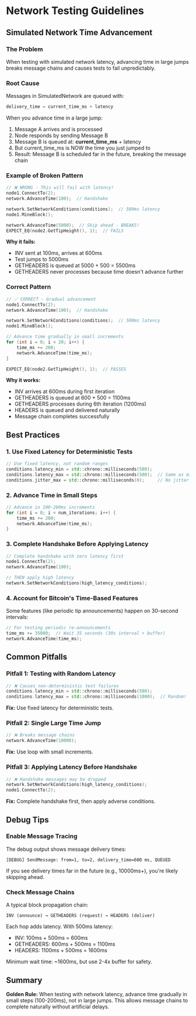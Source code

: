 # Network Testing Guidelines

## Simulated Network Time Advancement

### The Problem

When testing with simulated network latency, advancing time in large jumps breaks message chains and causes tests to fail unpredictably.

### Root Cause

Messages in SimulatedNetwork are queued with:
```cpp
delivery_time = current_time_ms + latency
```

When you advance time in a large jump:

1. Message A arrives and is processed
2. Node responds by sending Message B
3. Message B is queued at: **current_time_ms** + latency
4. But current_time_ms is NOW the time you just jumped to
5. Result: Message B is scheduled far in the future, breaking the message chain

### Example of Broken Pattern

```cpp
// ❌ WRONG - This will fail with latency!
node1.ConnectTo(2);
network.AdvanceTime(100);  // Handshake

network.SetNetworkConditions(conditions);  // 500ms latency
node1.MineBlock();

network.AdvanceTime(5000);  // Skip ahead - BREAKS!
EXPECT_EQ(node2.GetTipHeight(), 1);  // FAILS
```

**Why it fails:**
- INV sent at 100ms, arrives at 600ms
- Test jumps to 5000ms
- GETHEADERS is queued at 5000 + 500 = 5500ms
- GETHEADERS never processes because time doesn't advance further

### Correct Pattern

```cpp
// ✅ CORRECT - Gradual advancement
node1.ConnectTo(2);
network.AdvanceTime(100);  // Handshake

network.SetNetworkConditions(conditions);  // 500ms latency
node1.MineBlock();

// Advance time gradually in small increments
for (int i = 0; i < 20; i++) {
    time_ms += 200;
    network.AdvanceTime(time_ms);
}

EXPECT_EQ(node2.GetTipHeight(), 1);  // PASSES
```

**Why it works:**
- INV arrives at 600ms during first iteration
- GETHEADERS is queued at 600 + 500 = 1100ms
- GETHEADERS processes during 6th iteration (1200ms)
- HEADERS is queued and delivered naturally
- Message chain completes successfully

## Best Practices

### 1. Use Fixed Latency for Deterministic Tests

```cpp
// Use fixed latency, not random ranges
conditions.latency_min = std::chrono::milliseconds(500);
conditions.latency_max = std::chrono::milliseconds(500);  // Same as min
conditions.jitter_max = std::chrono::milliseconds(0);     // No jitter
```

### 2. Advance Time in Small Steps

```cpp
// Advance in 100-200ms increments
for (int i = 0; i < num_iterations; i++) {
    time_ms += 200;
    network.AdvanceTime(time_ms);
}
```

### 3. Complete Handshake Before Applying Latency

```cpp
// Complete handshake with zero latency first
node1.ConnectTo(2);
network.AdvanceTime(100);

// THEN apply high latency
network.SetNetworkConditions(high_latency_conditions);
```

### 4. Account for Bitcoin's Time-Based Features

Some features (like periodic tip announcements) happen on 30-second intervals:

```cpp
// For testing periodic re-announcements
time_ms += 35000;  // Wait 35 seconds (30s interval + buffer)
network.AdvanceTime(time_ms);
```

## Common Pitfalls

### Pitfall 1: Testing with Random Latency

```cpp
// ❌ Causes non-deterministic test failures
conditions.latency_min = std::chrono::milliseconds(500);
conditions.latency_max = std::chrono::milliseconds(1000);  // Random!
```

**Fix:** Use fixed latency for deterministic tests.

### Pitfall 2: Single Large Time Jump

```cpp
// ❌ Breaks message chains
network.AdvanceTime(10000);
```

**Fix:** Use loop with small increments.

### Pitfall 3: Applying Latency Before Handshake

```cpp
// ❌ Handshake messages may be dropped
network.SetNetworkConditions(high_latency_conditions);
node1.ConnectTo(2);
```

**Fix:** Complete handshake first, then apply adverse conditions.

## Debug Tips

### Enable Message Tracing

The debug output shows message delivery times:

```
[DEBUG] SendMessage: from=1, to=2, delivery_time=600 ms, QUEUED
```

If you see delivery times far in the future (e.g., 10000ms+), you're likely skipping ahead.

### Check Message Chains

A typical block propagation chain:
```
INV (announce) → GETHEADERS (request) → HEADERS (deliver)
```

Each hop adds latency. With 500ms latency:
- INV: 100ms + 500ms = 600ms
- GETHEADERS: 600ms + 500ms = 1100ms
- HEADERS: 1100ms + 500ms = 1600ms

Minimum wait time: ~1600ms, but use 2-4x buffer for safety.

## Summary

**Golden Rule:** When testing with network latency, advance time gradually in small steps (100-200ms), not in large jumps. This allows message chains to complete naturally without artificial delays.
